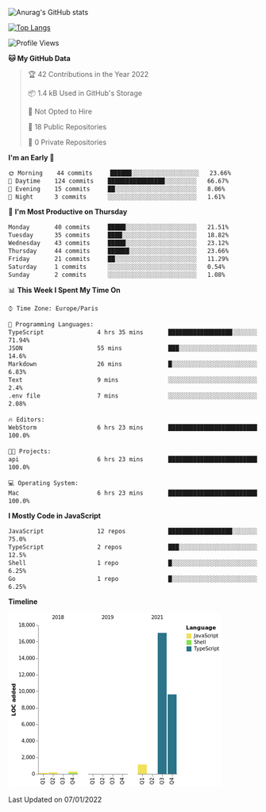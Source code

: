 ![Anurag's GitHub stats](https://github-readme-stats.vercel.app/api?username=sufiane&theme=dark&show_icons=true&count_private=true)


[![Top Langs](https://github-readme-stats.vercel.app/api/top-langs/?username=sufiane&layout=compact)](https://github.com/anuraghazra/github-readme-stats)

<!--START_SECTION:waka-->
![Profile Views](http://img.shields.io/badge/Profile%20Views-0-blue)

**🐱 My GitHub Data** 

> 🏆 42 Contributions in the Year 2022
 > 
> 📦 1.4 kB Used in GitHub's Storage 
 > 
> 🚫 Not Opted to Hire
 > 
> 📜 18 Public Repositories 
 > 
> 🔑 0 Private Repositories  
 > 
**I'm an Early 🐤** 

```text
🌞 Morning    44 commits     ██████░░░░░░░░░░░░░░░░░░░   23.66% 
🌆 Daytime    124 commits    ████████████████░░░░░░░░░   66.67% 
🌃 Evening    15 commits     ██░░░░░░░░░░░░░░░░░░░░░░░   8.06% 
🌙 Night      3 commits      ░░░░░░░░░░░░░░░░░░░░░░░░░   1.61%

```
📅 **I'm Most Productive on Thursday** 

```text
Monday       40 commits     █████░░░░░░░░░░░░░░░░░░░░   21.51% 
Tuesday      35 commits     ████░░░░░░░░░░░░░░░░░░░░░   18.82% 
Wednesday    43 commits     █████░░░░░░░░░░░░░░░░░░░░   23.12% 
Thursday     44 commits     ██████░░░░░░░░░░░░░░░░░░░   23.66% 
Friday       21 commits     ██░░░░░░░░░░░░░░░░░░░░░░░   11.29% 
Saturday     1 commits      ░░░░░░░░░░░░░░░░░░░░░░░░░   0.54% 
Sunday       2 commits      ░░░░░░░░░░░░░░░░░░░░░░░░░   1.08%

```


📊 **This Week I Spent My Time On** 

```text
⌚︎ Time Zone: Europe/Paris

💬 Programming Languages: 
TypeScript               4 hrs 35 mins       ██████████████████░░░░░░░   71.94% 
JSON                     55 mins             ███░░░░░░░░░░░░░░░░░░░░░░   14.6% 
Markdown                 26 mins             █░░░░░░░░░░░░░░░░░░░░░░░░   6.83% 
Text                     9 mins              ░░░░░░░░░░░░░░░░░░░░░░░░░   2.4% 
.env file                7 mins              ░░░░░░░░░░░░░░░░░░░░░░░░░   2.08%

🔥 Editors: 
WebStorm                 6 hrs 23 mins       █████████████████████████   100.0%

🐱‍💻 Projects: 
api                      6 hrs 23 mins       █████████████████████████   100.0%

💻 Operating System: 
Mac                      6 hrs 23 mins       █████████████████████████   100.0%

```

**I Mostly Code in JavaScript** 

```text
JavaScript               12 repos            ██████████████████░░░░░░░   75.0% 
TypeScript               2 repos             ███░░░░░░░░░░░░░░░░░░░░░░   12.5% 
Shell                    1 repo              █░░░░░░░░░░░░░░░░░░░░░░░░   6.25% 
Go                       1 repo              █░░░░░░░░░░░░░░░░░░░░░░░░   6.25%

```


**Timeline**

![Chart not found](https://raw.githubusercontent.com/Sufiane/Sufiane/main/charts/bar_graph.png) 


 Last Updated on 07/01/2022
<!--END_SECTION:waka-->


<!--
**Sufiane/sufiane** is a ✨ _special_ ✨ repository because its `README.md` (this file) appears on your GitHub profile.

Here are some ideas to get you started:

- 🔭 I’m currently working on ...
- 🌱 I’m currently learning ...
- 👯 I’m looking to collaborate on ...
- 🤔 I’m looking for help with ...
- 💬 Ask me about ...
- 📫 How to reach me: ...
- 😄 Pronouns: ...
- ⚡ Fun fact: ...
-->
